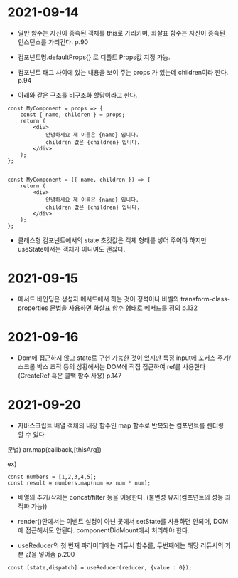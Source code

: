 # 2021-09-14

- 일반 함수는 자신이 종속된 객체를 this로 가리키며, 화살표 함수는 자신이 종속된 인스턴스를 가리킨다. p.90

- 컴포넌트명.defaultProps{} 로 디폴트 Props값 지정 가능.

- 컴포넌트 태그 사이에 있는 내용을 보여 주는 props 가 있는데 children이라 한다. p.94

- 아래와 같은 구조를 비구조화 할당이라고 한다.


```
const MyComponent = props => {
    const { name, children } = props;
    return (
        <div>
            안녕하세요 제 이름은 {name} 입니다.
            children 값은 {children} 입니다.
        </div>
    );
};


```
```
const MyComponent = ({ name, children }) => {
    return (
        <div>
            안녕하세요 제 이름은 {name} 입니다.
            children 값은 {children} 입니다.
        </div>
    );
};
```

- 클래스형 컴포넌트에서의 state 초깃값은 객체 형태를 넣어 주어야 하지만 useState에서는 객체가 아니여도 괜찮다.


# 2021-09-15

- 메서드 바인딩은 생성자 메서드에서 하는 것이 정석이나 바벨의 transform-class-properties 문법을 사용하면 화살표 함수 형태로 메서드를 정의 p.132

# 2021-09-16

- Dom에 접근하지 않고 state로 구현 가능한 것이 있지만 특정 input에 포커스 주기/스크롤 박스 조작 등의 상황에서는 DOM에 직접 접근하여 ref를 사용한다 (CreateRef 혹은 콜백 함수 사용) p.147

# 2021-09-20

- 자바스크립트 배열 객체의 내장 함수인 map 함수로 반복되는 컴포넌트를 렌더링 할 수 있다

문법) arr.map(callback,[thisArg])

ex)
```
const numbers = [1,2,3,4,5];
const result = numbers.map(num => num * num);
```

- 배열의 추가/삭제는 concat/filter 등을 이용한다. (불변성 유지(컴포넌트의 성능 최적화 가능))

- render()안에서는 이벤트 설정이 아닌 곳에서 setState를 사용하면 안되며, DOM에 접근해서도 안된다. componentDidMount에서 처리해야 한다.

- useReducer의 첫 번재 파라미터에는 리듀서 함수를, 두번째에는 해당 리듀서의 기본 값을 넣어줌 p.200

```
const [state,dispatch] = useReducer(reducer, {value : 0});
```

